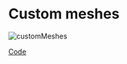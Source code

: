 # Custom meshes

![customMeshes](https://github.com/user-attachments/assets/2d60b4a8-dfd8-418b-bfc8-d24829c26db7)

[Code](https://github.com/Edveika/DirectX9-Beginning/tree/main/DirectX9Meshes)
